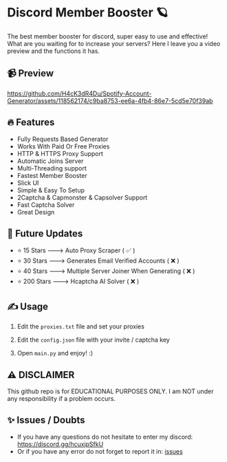 # Discord Member Booster 🪐
The best member booster for discord, super easy to use and effective! What are you waiting for to increase your servers? Here I leave you a video preview and the functions it has.

## 📹 Preview

https://github.com/H4cK3dR4Du/Spotify-Account-Generator/assets/118562174/c9ba8753-ee6a-4fb4-86e7-5cd5e70f39ab

## 🔥 Features
- Fully Requests Based Generator
- Works With Paid Or Free Proxies
- HTTP & HTTPS Proxy Support
- Automatic Joins Server
- Multi-Threading support
- Fastest Member Booster
- Slick UI
- Simple & Easy To Setup
- 2Captcha & Capmonster & Capsolver Support
- Fast Captcha Solver
- Great Design

## 🎉 Future Updates

- ⭐ 15 Stars ---> Auto Proxy Scraper ( ✅ )
- ⭐ 30 Stars ---> Generates Email Verified Accounts ( ❌ )
- ⭐ 40 Stars ---> Multiple Server Joiner When Generating ( ❌ )
- ⭐ 200 Stars ---> Hcaptcha AI Solver ( ❌ )
    
## ✍️ Usage
1. Edit the `proxies.txt` file and set your proxies
   
2. Edit the `config.json` file with your invite / captcha key

3. Open `main.py` and enjoy! :)

## ⚠️ DISCLAIMER
This github repo is for EDUCATIONAL PURPOSES ONLY. I am NOT under any responsibility if a problem occurs.

## ✨ Issues / Doubts

- If you have any questions do not hesitate to enter my discord: https://discord.gg/hcuxjpSfkU
- Or if you have any error do not forget to report it in: [issues](https://github.com/H4cK3dR4Du/Discord-Member-Booster/issues/new)
